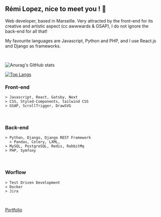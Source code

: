 ## Rémi Lopez, nice to meet you ! 👋

Web developer, based in Marseille. Very attracted by the front-end for its creative and artistic aspect (cc awwwards & GSAP), I do not ignore the back-end for all that!

My favourite languages are Javascript, Python and PHP, and I use React.js and Django as frameworks.

<br/>

![Anurag's GitHub stats](https://github-readme-stats.vercel.app/api?username=zepolimer&show_icons=true&theme=transparent)

[![Top Langs](https://github-readme-stats.vercel.app/api/top-langs/?username=zepolimer&layout=compact)](https://github.com/anuraghazra/github-readme-stats)


### Front-end
```
> Javascript, React, Gatsby, Next
> CSS, Styled-Components, tailwind CSS
> GSAP, ScrollTrigger, DrawSVG
```

<br/>

### Back-end
```
> Python, Django, Django REST Framework
  > Pandas, Celery, LXML,
> MySQL, PostgreSQL, Redis, RabbitMq
> PHP, Symfony
```
<br/>

### Worflow
```
> Test Driven Development
> Docker
> Jira
```
<br/>

[Portfolio](http://remilopez.com "Go to my personnal portfolio : remilopez.com")
